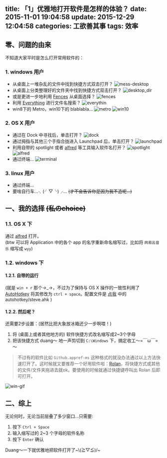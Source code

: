 title: 「1」优雅地打开软件是怎样的体验？
date: 2015-11-01 19:04:58
update: 2015-12-29 12:04:58
categories: 工欲善其事
tags: 效率
---

## 零、问题的由来
不知道大家平时是怎么打开常用软件的：

### 1. windows 用户
* 从桌面上一堆杂乱的文件中找到快捷方式双击打开？
![mess-desktop](/blog/imgs/post-1/mess-desktop.png)
* 从桌面上分类整理好的文件夹中找到快捷方式双击打开？
![desktop_dir](/blog/imgs/post-1/desktop_dir.png)
* 或是更进一步地利用 [Fences](http://www.stardock.com/products/fences/) 从桌面选择？
![fences](/blog/imgs/post-1/fences.png)
* 利用 [Everything](http://www.voidtools.com/) 进行文件名搜索？
![everythin](/blog/imgs/post-1/everything.png)
* win8下的 Metro，win10下的 blablabla...
![metro](/blog/imgs/post-1/metro.jpg)
![win10](/blog/imgs/post-1/win10.png)

### 2. OS X 用户

<!-- more -->

* 通过在 Dock 中寻找后，单击打开？
![dock](/blog/imgs/post-1/dock.png)
* 通过拇指与其他三个手指合拢进入 Launchpad 后，单击打开？
![launchpad](/blog/imgs/post-1/launchpad.jpg)
* 利用自带的 spotlight 或者 [alfred](https://www.alfredapp.com/) 等工具输入软件名打开？
![spotlight](/blog/imgs/post-1/spotlight.png)
![alfred](/blog/imgs/post-1/alfred.jpeg)
* 通过终端...
![terminal](/blog/imgs/post-1/terminal.jpg)

### 3. linux 用户
* 通过终端...
* 要啥自行车...╮(╯▽╰)╭... ~~(才不会告诉你是因为我不造呢...)~~

## 一、我的选择 ~~(私のchoice)~~

### 1.1. OS X 下
通过 [alfred](https://www.alfredapp.com/) 打开。   
(btw 可以将 Application 中的各个 app 的名字重新命名缩写过，比如将 `网易云音乐` 缩写成 `wyy`)

### 1.2. windows 下
#### 1.2.1. 自带的运行
(就是 `win + r` 那个→_→，不过为了保持与 OS X 操作的一致性利用了 [AutoHotkey](http://www.autohotkey.com/) 将其修改为 `ctrl + space`。配置文件是 [点我](https://github.com/BuptStEve/useful-settings) 中的 autohotkey/steve.ahk )

#### 1.2.2. 然后呢？
还需要2步设置：(居然比把大象放冰箱还少一步啊喂！)

1. 将 (桌面上或者其他地方的) 软件快捷方式改名缩写成2~3个字母
2. 把该快捷方式 duang～ 地一声剪切到 `C:\Windows` 下，搞定收工～=￣ω￣=～

> 不过有的软件比如 `Github.appref-ms` 这种格式的就没办法通过以上方法快速打开了。这时候就又要推荐一个好用软件啦：[Rolan](http://www.irolan.com/)，将快捷方式或其他的文件/文件夹拖进去就ok。要使用的时候就通过快捷键呼叫出 Rolan 后即可打开。

![win-gif](/blog/imgs/post-1/win.gif)

## 二、综上
无论何时，无论当前层叠了多少窗口...只需要:

1. 按下 `Ctrl + Space`
2. 输入缩写过的 2~3 个字母的软件名称
3. 按下 `Enter` 确认

Duang～一下就优雅地把软件打开了~\\(≧▽≦)/~
